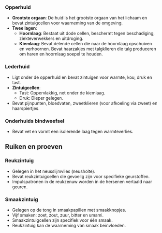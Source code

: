 ### Opperhuid
- **Grootste orgaan**: De huid is het grootste orgaan van het lichaam en bevat zintuigcellen voor waarneming van de omgeving.
- **Twee lagen**:
  - **Hoornlaag**: Bestaat uit dode cellen, beschermt tegen beschadiging, ziekteverwekkers en uitdroging.
  - **Kiemlaag**: Bevat delende cellen die naar de hoornlaag opschuiven en verhoornen. Bevat haarzakjes met talgklieren die talg produceren om haren en hoornlaag soepel te houden.

### Lederhuid
- Ligt onder de opperhuid en bevat zintuigen voor warmte, kou, druk en tast.
- **Zintuigcellen**:
  - Tast: Oppervlakkig, net onder de kiemlaag.
  - Druk: Dieper gelegen.
- Bevat pijnpunten, bloedvaten, zweetklieren (voor afkoeling via zweet) en haarspiertjes.

### Onderhuids bindweefsel
- Bevat vet en vormt een isolerende laag tegen warmteverlies.

## Ruiken en proeven

### Reukzintuig
- Gelegen in het neusslijmvlies (neusholte).
- Bevat reukzintuigcellen die gevoelig zijn voor specifieke geurstoffen.
- Impulspatronen in de reukzenuw worden in de hersenen vertaald naar geuren.

### Smaakzintuig
- Gelegen op de tong in smaakpapillen met smaakknopjes.
- Vijf smaken: zoet, zout, zuur, bitter en umami.
- Smaakzintuigcellen zijn specifiek voor één smaak.
- Reukzintuig kan de waarneming van smaak beïnvloeden.
